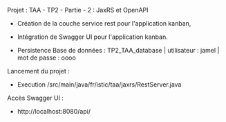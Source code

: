 Projet : TAA - TP2 - Partie - 2 : JaxRS et OpenAPI

- Création de la couche service rest pour l'application kanban,
- Intégration de Swagger UI pour l'application kanban.

- Persistence
  Base de données : TP2_TAA_database | utilisateur : jamel | mot de passe : oooo
  
Lancement du projet :
- Execution /src/main/java/fr/istic/taa/jaxrs/RestServer.java

Accès Swagger UI :
 - http://localhost:8080/api/

